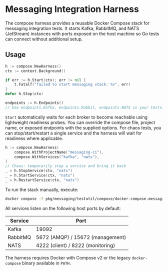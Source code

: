 # Messaging Integration Harness

The compose harness provides a reusable Docker Compose stack for messaging integration tests. It starts Kafka, RabbitMQ, and NATS (JetStream) instances with ports exposed on the host machine so Go tests can connect without additional setup.

## Usage

```go
h := compose.NewHarness()
ctx := context.Background()

if err := h.Start(ctx); err != nil {
    t.Fatalf("failed to start messaging stack: %v", err)
}
defer h.Stop(ctx)

endpoints := h.Endpoints()
// Use endpoints.Kafka, endpoints.Rabbit, endpoints.NATS in your tests.
```

`Start` automatically waits for each broker to become reachable using lightweight readiness probes. You can override the compose file, project name, or exposed endpoints with the supplied options. For chaos tests, you can stop/start/restart a single service and the harness will wait for readiness where applicable.

```go
h := compose.NewHarness(
    compose.WithProjectName("messaging-ci"),
    compose.WithServices("kafka", "nats"),
)
// Chaos: temporarily stop a service and bring it back
_ = h.StopService(ctx, "nats")
_ = h.StartService(ctx, "nats")
_ = h.RestartService(ctx, "nats")
```

To run the stack manually, execute:

```bash
docker compose -f pkg/messaging/testutil/compose/docker-compose.messaging.yml up -d
```

All services listen on the following host ports by default:

| Service  | Port |
|----------|------|
| Kafka    | 19092 |
| RabbitMQ | 5672 (AMQP) / 15672 (management) |
| NATS     | 4222 (client) / 8222 (monitoring) |

The harness requires Docker with Compose v2 or the legacy `docker-compose` binary available in `PATH`.
